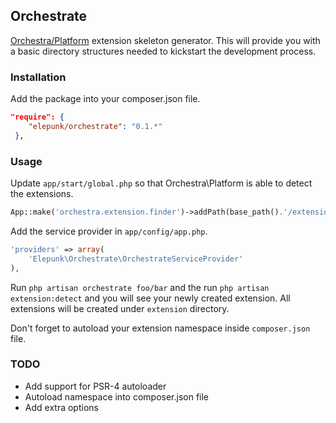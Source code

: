 ## Orchestrate

[Orchestra/Platform](http://orchestraplatform.com/) extension skeleton generator.  This will provide you with a basic directory structures needed to kickstart the development process.

### Installation

Add the package into your composer.json file.

```json
"require": {
    "elepunk/orchestrate": "0.1.*"
 },
 ```

 ### Usage

Update ```app/start/global.php``` so that Orchestra\Platform is able to detect the extensions.

```php
App::make('orchestra.extension.finder')->addPath(base_path().'/extension/*/*/');
```

Add the service provider in ```app/config/app.php```.

```php
'providers' => array(
    'Elepunk\Orchestrate\OrchestrateServiceProvider'
),
```

Run ```php artisan orchestrate foo/bar``` and the run ```php artisan extension:detect``` and you will see your newly created extension. All extensions will be created under ```extension``` directory.

Don't forget to autoload your extension namespace inside ```composer.json``` file.

### TODO

- Add support for PSR-4 autoloader
- Autoload namespace into composer.json file
- Add extra options